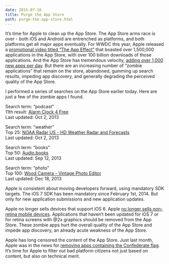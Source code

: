 ```yaml
---
date: 2015-07-16
title: Purge the App Store
path: purge-the-app-store.html
---
```

It’s time for Apple to clean up the App Store. The App Store arms race is over - both iOS and Android are entrenched as platforms, and both platforms get all major apps eventually. For WWDC this year, Apple released a [promotional video titled “The App Effect”](https://www.youtube.com/watch?v=fSiDIaab2nY) that boasted over 1,500,000 applications in the App Store, with over 100 billion downloads of those applications. And the App Store has tremendous velocity, [adding over 1,000 new apps per day](http://www.ibtimes.co.uk/apple-app-store-growing-by-over-1000-apps-per-day-1504801). But there are an increasing number of “zombie applications” that remain on the store, abandoned, gumming up search results, impeding app discovery, and generally degrading the perceived quality of the App Store.

I performed a series of searches on the App Store earlier today. Here are just a few of the zombie apps I found.

Search term: “podcast”  
11th result: [Alarm Clock 4 Free](https://itunes.apple.com/us/app/alarm-clock-4-free/id406141511?mt=8)  
Last updated: Oct 2, 2013

Search term: “weather”  
Top 25: [NOAA Radar US - HD Weather Radar and Forecasts](https://itunes.apple.com/us/app/noaa-radar-us-hd-weather-radar/id415411639?mt=8)  
Last updated: Oct 2, 2013

Search term: “books”  
Top 50: [Audio.books](https://itunes.apple.com/us/app/audio.books/id550028842?mt=8)  
Last updated: Sep 12, 2013

Search term: “photo”  
Top 100: [Wood Camera - Vintage Photo Editor](https://itunes.apple.com/us/app/wood-camera-vintage-photo/id495353236?mt=8)  
Last updated: Dec 18, 2013

Apple is consistent about moving developers forward, using mandatory SDK targets. The iOS 7 SDK has been mandatory since February 1st, 2014. But only for new application submissions and new application updates.

Apple no longer sells devices that support iOS 6. Apple [no longer sells non-retina mobile devices](http://www.theverge.com/2015/6/19/8812257/ipad-mini-original-discontinued-ios-now-all-retina). Applications that haven’t been updated for iOS 7 or for retina screens with @2x graphics should be removed from the App Store. These zombie apps hurt the overall quality of the App Store and impede app discovery, an already acute weakness of the App Store.

Apple has long censored the content of the App Store. Just last month, Apple was in the news for [removing apps containing the Confederate flag](http://www.theverge.com/2015/6/25/8845909/apple-app-store-games-confederate-flag). It’s time for Apple to filter out bad platform citizens not just based on content, but also on technical merit.
